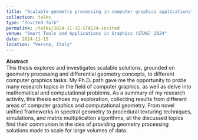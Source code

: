 ```yaml
---
title: "Scalable geometry processing in computer graphics applications"
collection: talks
type: "Invited Talk"
permalink: /talks/2024-11-15-STAG24-invited
venue: "Smart Tools and Applications in Graphics (STAG) 2024"
date: 2024-11-15
location: "Verona, Italy"
---
```


**Abstract**  
This thesis explores and investigates scalable solutions, grounded on geometry processing and differential geometry concepts, to different computer graphics tasks. My Ph.D. path gave me the opportunity to probe many research topics in the field of computer graphics, as well as delve into mathematical and computational problems. As a summary of my research activity, this thesis echoes my exploration, collecting results from different areas of computer graphics and computational geometry. From novel unified frameworks in spectral geometry to procedural texturing techniques, simulations, and matrix multiplication algorithms, all the discussed topics find their communion in the idea of providing geometry processing solutions made to scale for large volumes of data.
